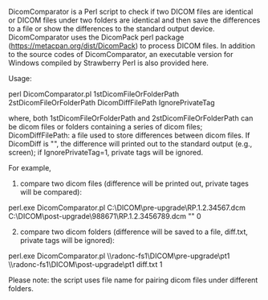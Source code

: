 DicomComparator is a Perl script to check if two DICOM files are identical or DICOM files under two folders are identical and then save the differences to a file or show the differences to the standard output device.
DicomComparator uses the DicomPack perl package (https://metacpan.org/dist/DicomPack) to process DICOM files.
In addition to the source codes of DicomComparator, an executable version for Windows compiled by Strawberry Perl is also provided here.

Usage:

perl DicomComparator.pl 1stDicomFileOrFolderPath 2stDicomFileOrFolderPath DicomDiffFilePath IgnorePrivateTag

where, both 1stDicomFileOrFolderPath and 2stDicomFileOrFolderPath can be dicom files or folders containing a series of dicom files; DicomDiffFilePath: a file used to store differences between dicom files. If DicomDiff is "", the difference will printed out to the standard output (e.g., screen); if IgnorePrivateTag=1, private tags will be ignored. 

For example,

1. compare two dicom files (difference will be printed out, private tages will be compared):

perl.exe DicomComparator.pl C:\DICOM\pre-upgrade\RP.1.2.34567.dcm C:\DICOM\post-upgrade\988671\RP.1.2.3456789.dcm "" 0

2. compare two dicom folders (difference will be saved to a file, diff.txt, private tags will be ignored):

perl.exe DicomComparator.pl \\\\radonc-fs1\DICOM\pre-upgrade\pt1 \\\\radonc-fs1\DICOM\post-upgrade\pt1 diff.txt 1

Please note: the script uses file name for pairing dicom files under different folders.
